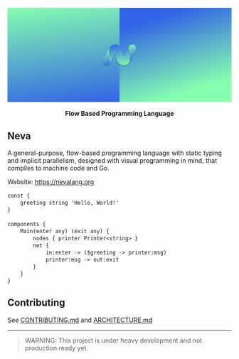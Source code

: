 ![Big Header](./assets/header/big.svg "Big header with nevalang logo")

**<p align="center">Flow Based Programming Language</p>**

## Neva

A general-purpose, flow-based programming language with static typing and implicit parallelism, designed with visual programming in mind, that compiles to machine code and Go.

Website: https://nevalang.org

```neva
const {
	greeting string 'Hello, World!'
}

components {
	Main(enter any) (exit any) {
		nodes { printer Printer<string> }
		net {
			in:enter -> ($greeting -> printer:msg)
			printer:msg -> out:exit
		}
	}
}
```

## Contributing

See [CONTRIBUTING.md](./CONTRIBUTING.md) and [ARCHITECTURE.md](./ARCHITECTURE.md)

---

> WARNING: This project is under heavy development and not production ready yet.
